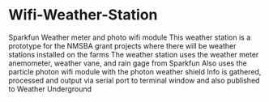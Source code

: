 # Wifi-Weather-Station
Sparkfun Weather meter and photo wifi module
This weather station is a prototype for the NMSBA grant projects where there will be weather stations installed on the farms
The weather station uses the weather meter anemometer, weather vane, and rain gage from Sparkfun
Also uses the particle photon wifi module with the photon weather shield
Info is gathered, processed and output via serial port to terminal window and also published to Weather Underground
